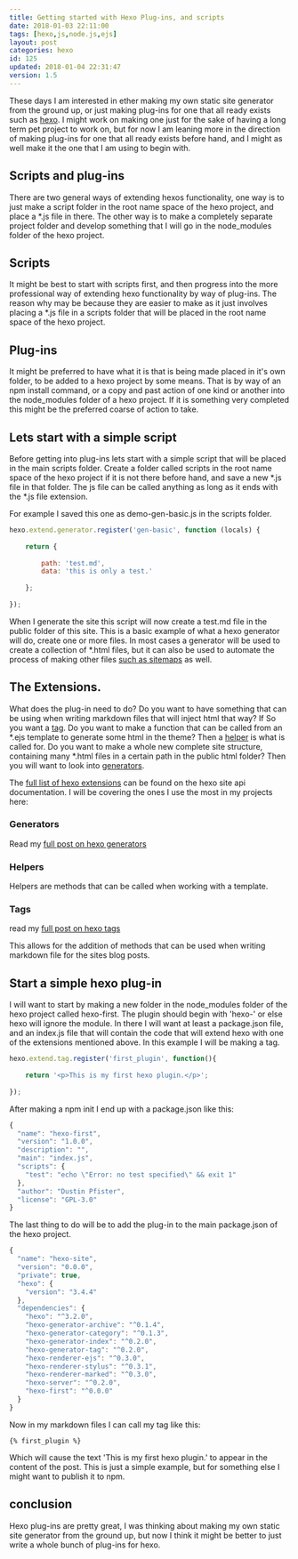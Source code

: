 ```yaml
---
title: Getting started with Hexo Plug-ins, and scripts
date: 2018-01-03 22:11:00
tags: [hexo,js,node.js,ejs]
layout: post
categories: hexo
id: 125
updated: 2018-01-04 22:31:47
version: 1.5
---
```


These days I am interested in ether making my own static site generator from the ground up, or just making plug-ins for one that all ready exists such as [hexo](https://hexo.io/). I might work on making one just for the sake of having a long term pet project to work on, but for now I am leaning more in the direction of making plug-ins for one that all ready exists before hand, and I might as well make it the one that I am using to begin with.

<!-- more -->

## Scripts and plug-ins

There are two general ways of extending hexos functionality, one way is to just make a script folder in the root name space of the hexo project, and place a \*.js file in there. The other way is to make a completely separate project folder and develop something that I will go in the node_modules folder of the hexo project.

## Scripts

It might be best to start with scripts first, and then progress into the more professional way of extending hexo functionality by way of plug-ins. The reason why may be because they are easier to make as it just involves placing a \*.js file in a scripts folder that will be placed in the root name space of the hexo project.

## Plug-ins

It might be preferred to have what it is that is being made placed in it's own folder, to be added to a hexo project by some means. That is by way of an npm install command, or a copy and past action of one kind or another into the node_modules folder of a hexo project. If it is something very completed this might be the preferred coarse of action to take.

## Lets start with a simple script

Before getting into plug-ins lets start with a simple script that will be placed in the main scripts folder. Create a folder called scripts in the root name space of the hexo project if it is not there before hand, and save a new \*.js file in that folder. The js file can be called anything as long as it ends with the *.js file extension.

For example I saved this one as demo-gen-basic.js in the scripts folder.

```js
hexo.extend.generator.register('gen-basic', function (locals) {
 
    return {
 
        path: 'test.md',
        data: 'this is only a test.'
 
    };
 
});
```

When I generate the site this script will now create a test.md file in the public folder of this site. This is a basic example of what a hexo generator will do, create one or more files. In most cases a generator will be used to create a collection of \*.html files, but it can also be used to automate the process of making other files [such as sitemaps](/2017/05/02/hexo-sitemap-automation/) as well.

## The Extensions.

What does the plug-in need to do? Do you want to have something that can be using when writing markdown files that will inject html that way? If So you want a [tag](https://hexo.io/api/tag.html). Do you want to make a function that can be called from an \*.ejs template to generate some html in the theme? Then a [helper](https://hexo.io/api/helper.html) is what is called for. Do you want to make a whole new complete site structure, containing many \*.html files in a certain path in the public html folder? Then you will want to look into [generators](https://hexo.io/api/generator.html). 

The [full list of hexo extensions](https://hexo.io/api/) can be found on the hexo site api documentation. I will be covering the ones I use the most in my projects here:

### Generators

Read my [full post on hexo generators](/2018/01/04/hexo-generators/)

### Helpers

Helpers are methods that can be called when working with a template.

### Tags

read my [full post on hexo tags](/2017/02/04/hexo-tags/)

This allows for the addition of methods that can be used when writing markdown file for the sites blog posts.

## Start a simple hexo plug-in

I will want to start by making a new folder in the node_modules folder of the hexo project called hexo-first. The plugin should begin with 'hexo-' or else hexo will ignore the module. In there I will want at least a package.json file, and an index.js file that will contain the code that will extend hexo with one of the extensions mentioned above. In this example I will be making a tag.


```js
hexo.extend.tag.register('first_plugin', function(){
 
    return '<p>This is my first hexo plugin.</p>';
 
});
```

After making a npm init I end up with a package.json like this:

```js
{
  "name": "hexo-first",
  "version": "1.0.0",
  "description": "",
  "main": "index.js",
  "scripts": {
    "test": "echo \"Error: no test specified\" && exit 1"
  },
  "author": "Dustin Pfister",
  "license": "GPL-3.0"
}
```

The last thing to do will be to add the plug-in to the main package.json of the hexo project.

```js
{
  "name": "hexo-site",
  "version": "0.0.0",
  "private": true,
  "hexo": {
    "version": "3.4.4"
  },
  "dependencies": {
    "hexo": "^3.2.0",
    "hexo-generator-archive": "^0.1.4",
    "hexo-generator-category": "^0.1.3",
    "hexo-generator-index": "^0.2.0",
    "hexo-generator-tag": "^0.2.0",
    "hexo-renderer-ejs": "^0.3.0",
    "hexo-renderer-stylus": "^0.3.1",
    "hexo-renderer-marked": "^0.3.0",
    "hexo-server": "^0.2.0",
    "hexo-first": "^0.0.0"
  }
}
```

Now in my markdown files I can call my tag like this:

```
{% first_plugin %}
```

Which will cause the text 'This is my first hexo plugin.' to appear in the content of the post. This is just a simple example, but for something else I might want to publish it to npm.

## conclusion

Hexo plug-ins are pretty great, I was thinking about making my own static site generator from the ground up, but now I think it might be better to just write a whole bunch of plug-ins for hexo.